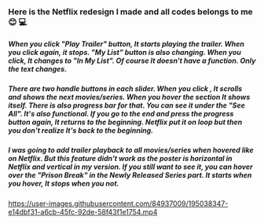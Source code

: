 ### Here is the Netflix redesign I made and all codes belongs to me :blush: :computer:

##### When you click "Play Trailer" button, It starts playing the trailer. When you click again, it stops. "My List" button is also changing. When you click, It changes to "In My List". Of course It doesn't have a function. Only the text changes. 

##### There are two handle buttons in each slider. When you click , It scrolls and shows the next movies/series. When you hover the section It shows itself. There is also progress bar for that. You can see it under the "See All". It's also functional. If you go to the end and press the progress button again, It returns to the beginning. Netflix put it on loop but then you don't realize It's back to the beginning. 

##### I was going to add trailer playback to all movies/series when hovered like on Netflix. But this feature didn't work as the poster is horizontal in Netflix and vertical in my version. If you still want to see it, you can hover over the "Prison Break" in the Newly Released Series part. It starts when you hover, It stops when you not. 


https://user-images.githubusercontent.com/84937009/195038347-e14dbf31-a6cb-45fc-92de-58f43f1e1754.mp4

